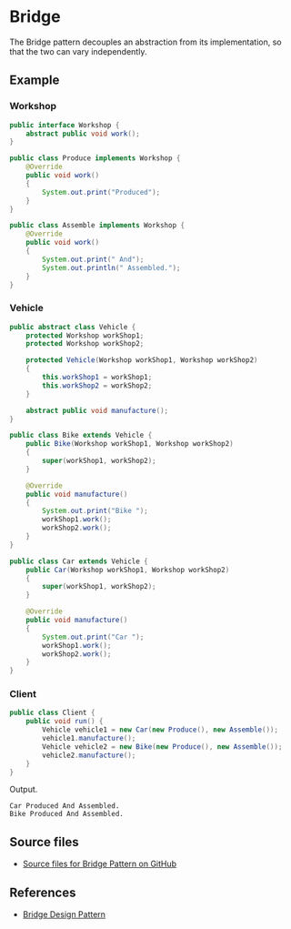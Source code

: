 # Bridge

The Bridge pattern decouples an abstraction from its implementation, so that the two can vary independently.

## Example

### Workshop

```java
public interface Workshop {
    abstract public void work();
}

public class Produce implements Workshop {
    @Override
    public void work()
    {
        System.out.print("Produced");
    }
}

public class Assemble implements Workshop {
    @Override
    public void work()
    {
        System.out.print(" And");
        System.out.println(" Assembled.");
    }
}
```

### Vehicle

```java
public abstract class Vehicle {
    protected Workshop workShop1;
    protected Workshop workShop2;

    protected Vehicle(Workshop workShop1, Workshop workShop2)
    {
        this.workShop1 = workShop1;
        this.workShop2 = workShop2;
    }

    abstract public void manufacture();
}

public class Bike extends Vehicle {
    public Bike(Workshop workShop1, Workshop workShop2)
    {
        super(workShop1, workShop2);
    }

    @Override
    public void manufacture()
    {
        System.out.print("Bike ");
        workShop1.work();
        workShop2.work();
    }
}

public class Car extends Vehicle {
    public Car(Workshop workShop1, Workshop workShop2)
    {
        super(workShop1, workShop2);
    }

    @Override
    public void manufacture()
    {
        System.out.print("Car ");
        workShop1.work();
        workShop2.work();
    }
}
```

### Client

```java
public class Client {
    public void run() {
        Vehicle vehicle1 = new Car(new Produce(), new Assemble());
        vehicle1.manufacture();
        Vehicle vehicle2 = new Bike(new Produce(), new Assemble());
        vehicle2.manufacture();
    }
}
```

Output.

```raw
Car Produced And Assembled.
Bike Produced And Assembled.
```

## Source files

* [Source files for Bridge Pattern on GitHub](https://github.com/jojozhuang/design-patterns-java/tree/master/design-pattern-bridge)

## References

* [Bridge Design Pattern](https://www.geeksforgeeks.org/bridge-design-pattern/)
